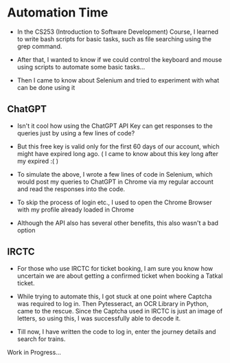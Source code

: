 
# Automation Time

- In the CS253 (Introduction to Software Development) Course, I learned to write bash scripts for basic tasks, such as file searching using the grep command. 

- After that, I wanted to know if we could control the keyboard and mouse using scripts to automate some basic tasks...

- Then I came to know about Selenium and tried to experiment with what can be done using it
## ChatGPT

- Isn't it cool how using the ChatGPT API Key can get responses to the queries just by using a few lines of code?

- But this free key is valid only for the first 60 days of our account, which might have expired long ago. ( I came to know about this key long after my expired :( )

- To simulate the above, I wrote a few lines of code in Selenium, which would post my queries to ChatGPT in Chrome via my regular account and read the responses into the code.

- To skip the process of login etc., I used to open the Chrome Browser with my profile already loaded in Chrome

- Although the API also has several other benefits, this also wasn't a bad option
## IRCTC

- For those who use IRCTC for ticket booking, I am sure you know how uncertain we are about getting a confirmed ticket when booking a Tatkal ticket. 

- While trying to automate this, I got stuck at one point where  Captcha was required to log in. Then Pytesseract, an OCR Library in Python, came to the rescue. Since the Captcha used in IRCTC is just an image of letters, so using this, I was successfully able to decode it.

- Till now, I have written the code to log in, enter the journey details and search for trains.

Work in Progress...
